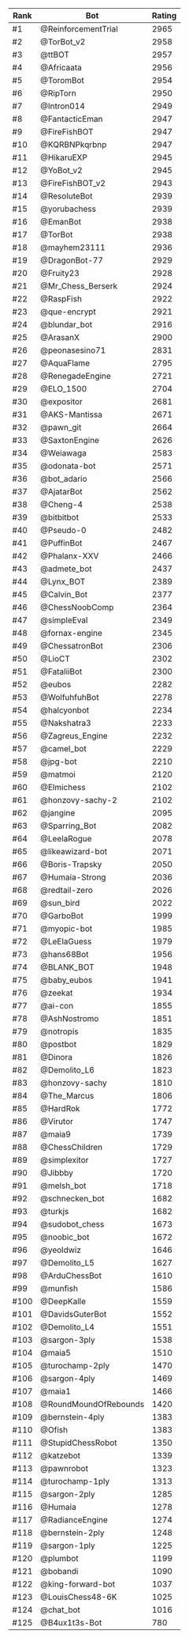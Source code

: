 Rank|Bot|Rating
---|---|---
#1|@ReinforcementTrial|2965
#2|@TorBot_v2|2958
#3|@ttBOT|2957
#4|@Africaata|2956
#5|@ToromBot|2954
#6|@RipTorn|2950
#7|@Intron014|2949
#8|@FantacticEman|2947
#9|@FireFishBOT|2947
#10|@KQRBNPkqrbnp|2947
#11|@HikaruEXP|2945
#12|@YoBot_v2|2945
#13|@FireFishBOT_v2|2943
#14|@ResoluteBot|2939
#15|@yorubachess|2939
#16|@EmanBot|2938
#17|@TorBot|2938
#18|@mayhem23111|2936
#19|@DragonBot-77|2929
#20|@Fruity23|2928
#21|@Mr_Chess_Berserk|2924
#22|@RaspFish|2922
#23|@que-encrypt|2921
#24|@blundar_bot|2916
#25|@ArasanX|2900
#26|@peonasesino71|2831
#27|@AquaFlame|2795
#28|@RenegadeEngine|2721
#29|@ELO_1500|2704
#30|@expositor|2681
#31|@AKS-Mantissa|2671
#32|@pawn_git|2664
#33|@SaxtonEngine|2626
#34|@Weiawaga|2583
#35|@odonata-bot|2571
#36|@bot_adario|2566
#37|@AjatarBot|2562
#38|@Cheng-4|2538
#39|@bitbitbot|2533
#40|@Pseudo-0|2482
#41|@PuffinBot|2467
#42|@Phalanx-XXV|2466
#43|@admete_bot|2437
#44|@Lynx_BOT|2389
#45|@Calvin_Bot|2377
#46|@ChessNoobComp|2364
#47|@simpleEval|2349
#48|@fornax-engine|2345
#49|@ChessatronBot|2306
#50|@LioCT|2302
#51|@FataliiBot|2300
#52|@eubos|2282
#53|@WolfuhfuhBot|2278
#54|@halcyonbot|2234
#55|@Nakshatra3|2233
#56|@Zagreus_Engine|2232
#57|@camel_bot|2229
#58|@jpg-bot|2210
#59|@matmoi|2120
#60|@Elmichess|2102
#61|@honzovy-sachy-2|2102
#62|@jangine|2095
#63|@Sparring_Bot|2082
#64|@LeelaRogue|2078
#65|@likeawizard-bot|2071
#66|@Boris-Trapsky|2050
#67|@Humaia-Strong|2036
#68|@redtail-zero|2026
#69|@sun_bird|2022
#70|@GarboBot|1999
#71|@myopic-bot|1985
#72|@LeElaGuess|1979
#73|@hans68Bot|1956
#74|@BLANK_BOT|1948
#75|@baby_eubos|1941
#76|@zeekat|1934
#77|@ai-con|1855
#78|@AshNostromo|1851
#79|@notropis|1835
#80|@postbot|1829
#81|@Dinora|1826
#82|@Demolito_L6|1823
#83|@honzovy-sachy|1810
#84|@The_Marcus|1806
#85|@HardRok|1772
#86|@Virutor|1747
#87|@maia9|1739
#88|@ChessChildren|1729
#89|@simplexitor|1727
#90|@Jibbby|1720
#91|@melsh_bot|1718
#92|@schnecken_bot|1682
#93|@turkjs|1682
#94|@sudobot_chess|1673
#95|@noobic_bot|1672
#96|@yeoldwiz|1646
#97|@Demolito_L5|1627
#98|@ArduChessBot|1610
#99|@munfish|1586
#100|@DeepKalle|1559
#101|@DavidsGuterBot|1552
#102|@Demolito_L4|1551
#103|@sargon-3ply|1538
#104|@maia5|1510
#105|@turochamp-2ply|1470
#106|@sargon-4ply|1469
#107|@maia1|1466
#108|@RoundMoundOfRebounds|1420
#109|@bernstein-4ply|1383
#110|@Ofish|1383
#111|@StupidChessRobot|1350
#112|@katzebot|1339
#113|@pawnrobot|1323
#114|@turochamp-1ply|1313
#115|@sargon-2ply|1285
#116|@Humaia|1278
#117|@RadianceEngine|1274
#118|@bernstein-2ply|1248
#119|@sargon-1ply|1225
#120|@plumbot|1199
#121|@bobandi|1090
#122|@king-forward-bot|1037
#123|@LouisChess48-6K|1025
#124|@chat_bot|1016
#125|@B4ux1t3s-Bot|780
